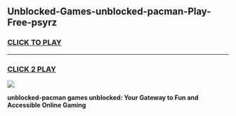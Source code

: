 
## Unblocked-Games-unblocked-pacman-Play-Free-psyrz
<h3>
<a href="https://premium76.site?title=unblocked-pacman&ref=20M">CLICK TO PLAY</a></h3>
<hr>

<h3>
<a href="https://premium76.site?title=unblocked-pacman&ref=20M">CLICK 2 PLAY</a>
  
</h3>

<a href="https://premium76.site?title=unblocked-pacman&ref=19M"><img src="https://clearcache.store/games.png"></a>


**unblocked-pacman games unblocked: Your Gateway to Fun and Accessible Online Gaming**
